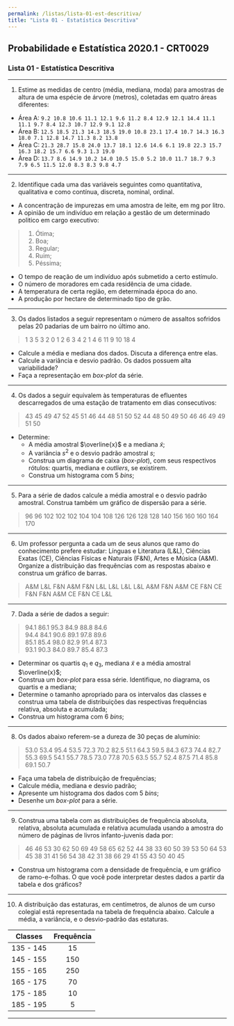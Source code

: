 ```yaml
---
permalink: /listas/lista-01-est-descritiva/
title: "Lista 01 - Estatística Descritiva"
---
```

<script>
  MathJax = {
    tex: {inlineMath: [['$', '$'], ['\\(', '\\)']]}
  };
  </script>
  <script id="MathJax-script" async src="https://cdn.jsdelivr.net/npm/mathjax@3/es5/tex-chtml.js"></script>

## Probabilidade e Estatística 2020.1 - CRT0029
### Lista 01 - Estatística Descritiva

----
1. Estime as medidas de centro (média, mediana, moda) para amostras de altura de uma espécie de árvore (metros), coletadas em quatro áreas diferentes:
  * Área A: `9.2 10.8 10.6 11.1 12.1 9.6 11.2 8.4 12.9 12.1 14.4 11.1 11.1 9.7 8.4 12.3 10.7 12.9 9.1 12.8`
  * Área B: `12.5 18.5 21.3 14.3 18.5 19.0 10.8 23.1 17.4 10.7 14.3 16.3 18.0 7.1 12.8 14.7 11.3 8.2 13.8`
  * Área C: `21.3 28.7 15.8 24.0 13.7 18.1 12.6 14.6 6.1 19.8 22.3 15.7 16.3 18.2 15.7 6.6 9.3 1.3 19.0`
  * Área D: `13.7 8.6 14.9 10.2 14.0 10.5 15.0 5.2 10.0 11.7 18.7 9.3 7.9 6.5 11.5 12.0 8.3 8.3 9.8 4.7`
----
2. Identifique cada uma das variáveis seguintes como quantitativa, qualitativa e como contínua, discreta, nominal, ordinal.
* A concentração de impurezas em uma amostra de leite, em mg por litro.
*  A opinião de um indivíduo em relação a gestão de um determinado politico em cargo executivo:
 > 1. Ótima;
 > 1. Boa;
 > 1. Regular;
 > 1. Ruim;
 > 1. Péssima;
* O tempo de reação de um indivíduo após submetido a certo estímulo.
* O número de moradores em cada residência de uma cidade.
* A temperatura de certa região, em determinada época do ano.
* A produção por hectare de determinado tipo de grão.
----
3. Os dados listados a seguir representam o número de assaltos sofridos pelas 20 padarias de um bairro no último ano.
> 1   3   5   3   2   0   1   2   6  3  4   2   1   4   6   11   9   10   18   4
*  Calcule a média e mediana dos dados. Discuta a diferença entre elas.
*  Calcule a variância e desvio padrão. Os dados possuem alta variabilidade?
*  Faça a representação em *box-plot* da série.
----
4. Os dados a seguir equivalem às temperaturas de efluentes descarregados de uma estação de tratamento em dias consecutivos:
> 43   45   49   47   52   45   51   46   44   48   51   50
52   44   48   50   49   50   46   46   49   49   51   50
* Determine:
  * A média amostral $\overline{x}$ e a mediana $\tilde{x}$;
  * A variância $s^2$ e o desvio padrão amostral $s$;
  * Construa um diagrama de caixa (*box-plot*), com seus respectivos rótulos: quartis, mediana e *outliers*, se existirem.
  * Construa um histograma com 5 *bins*;
----
5. Para a série de dados calcule a média amostral e o desvio padrão amostral. Construa também um gráfico de dispersão para a série.
> 96 96 102 102 102 104 104 108 126
126 128 128 140 156 160 160 164 170
----
6. Um professor pergunta a cada um de seus alunos que ramo do conhecimento prefere estudar: Línguas e Literatura (L&L), Ciências Exatas (CE), Ciências Físicas e Naturais (F&N), Artes e Música (A&M). Organize a distribuição das frequências com as respostas abaixo e construa um gráfico de barras.
> A&M   L&L   F&N   A&M   F&N
> L&L   L&L   L&L   L&L   A&M
> F&N   A&M   CE    F&N
> CE    F&N   F&N   A&M
> CE    F&N   CE    L&L
----
7. Dada a série de dados a seguir:
>94.1   86.1   95.3   84.9   88.8 84.6  
94.4   84.1  90.6   89.1   97.8   89.6   
85.1   85.4   98.0  82.9 91.4   87.3   
93.1   90.3   84.0   89.7   85.4   87.3
* Determinar os quartis $q_1$ e $q_3$, mediana $\tilde{x}$ e a média amostral $\overline{x}$;
* Construa um *box-plot* para essa série. Identifique, no diagrama, os quartis e a mediana;
* Determine o tamanho apropriado para os intervalos das classes e     construa uma tabela de distribuições das respectivas frequências relativa, absoluta e acumulada;
* Construa um histograma com 6 *bins*;
----
8. Os dados abaixo referem-se a dureza de 30 peças de alumínio:
> 53.0   53.4   95.4   53.5   72.3   70.2
82.5   51.1   64.3   59.5   84.3   67.3
74.4   82.7   55.3   69.5   54.1   55.7
78.5   73.0   77.8  70.5   63.5   55.7
52.4   87.5   71.4  85.8   69.1   50.7
* Faça uma tabela de distribuição de frequências;
* Calcule média, mediana e desvio padrão;
* Apresente um histograma dos dados com 5 *bins*;
* Desenhe um *box-plot* para a série.
----
9. Construa uma tabela com as distribuições de frequência absoluta, relativa, absoluta acumulada e relativa acumulada usando a amostra do número de páginas de livros infanto-juvenis dada por:
> 46 46 53 30 62 50 69 49 58 65
62 52 44 38 33 60 50 39 53 50
64 53 45 38 31 41 56 54 38 42
31 38 66 29 41 55 43 50 40 45
* Construa um histograma com a densidade de frequência, e um gráfico de ramo-e-folhas. O que você pode interpretar destes dados a partir da tabela e dos gráficos?
----
10. A distribuição das estaturas, em centímetros, de alunos de um curso colegial está representada na tabela de frequência abaixo. Calcule a média, a variância, e o desvio-padrão das estaturas.

|Classes | Frequência |
|--|:--:|
|135 - 145 | 15 |
|145 - 155 | 150 |
|155 - 165 | 250 |
|165 - 175 | 70 |
|175 - 185 | 10 |
|185 - 195 | 5 |
----
